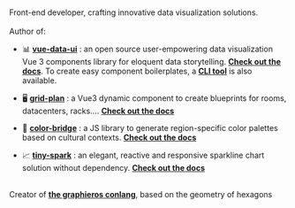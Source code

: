 ###
Front-end developer, crafting innovative data visualization solutions.
<br/><br/>
Author of: <br/> 
- 📊 <a href="https://www.npmjs.com/package/vue-data-ui?activeTab=readme"><b>vue-data-ui</b></a> : an open source user-empowering data visualization Vue 3 components library for eloquent data storytelling. <a href="https://vue-data-ui.graphieros.com"><b>Check out the docs</b></a>.
To create easy component boilerplates, a <a href="https://github.com/graphieros/vue-data-ui-cli"><b>CLI tool</b></a> is also available.

- 🖥️ <a href="https://www.npmjs.com/package/grid-plan?activeTab=readme"><b>grid-plan</b></a> : a Vue3 dynamic component to create blueprints for rooms, datacenters, racks.... <a href="https://grid-plan.graphieros.com"><b>Check out the docs</b></a>

- 🎨 <a href="https://www.npmjs.com/package/color-bridge?activeTab=readme"><b>color-bridge</b></a> : a JS library to generate region-specific color palettes based on cultural contexts. <a href="https://color-bridge.graphieros.com"><b>Check out the docs</b></a>

- 📈 <a href="https://www.npmjs.com/package/tiny-spark?activeTab=readme"><b>tiny-spark</b></a> : an elegant, reactive and responsive sparkline chart solution without dependency. <a href="https://tiny-spark.graphieros.com"><b>Check out the docs</b></a>

<br/>
Creator of <a href="https://en.graphieros.com"><b>the graphieros conlang</b></a>, based on the geometry of hexagons
